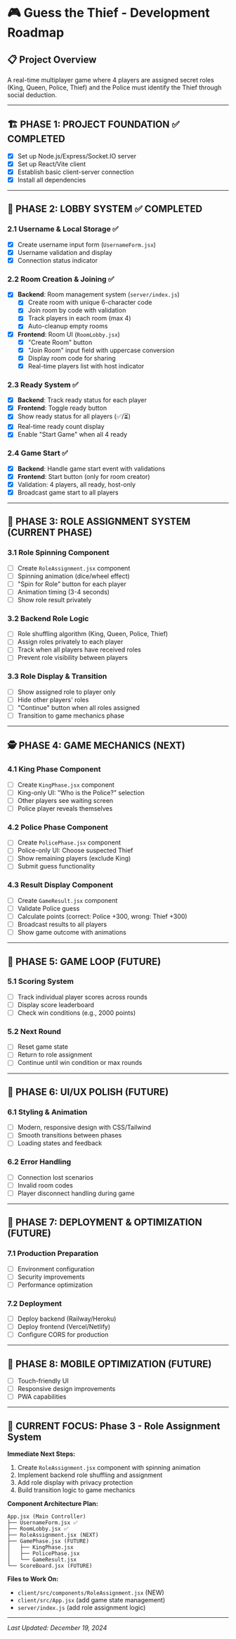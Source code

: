 # 🎮 Guess the Thief - Development Roadmap

## 📋 Project Overview
A real-time multiplayer game where 4 players are assigned secret roles (King, Queen, Police, Thief) and the Police must identify the Thief through social deduction.

---

## 🏗️ PHASE 1: PROJECT FOUNDATION ✅ **COMPLETED**
- [x] Set up Node.js/Express/Socket.IO server
- [x] Set up React/Vite client 
- [x] Establish basic client-server connection
- [x] Install all dependencies

---

## 🚪 PHASE 2: LOBBY SYSTEM ✅ **COMPLETED**

### 2.1 Username & Local Storage ✅
- [x] Create username input form (`UsernameForm.jsx`)
- [x] Username validation and display
- [x] Connection status indicator

### 2.2 Room Creation & Joining ✅
- [x] **Backend**: Room management system (`server/index.js`)
  - [x] Create room with unique 6-character code
  - [x] Join room by code with validation
  - [x] Track players in each room (max 4)
  - [x] Auto-cleanup empty rooms
- [x] **Frontend**: Room UI (`RoomLobby.jsx`)
  - [x] "Create Room" button
  - [x] "Join Room" input field with uppercase conversion
  - [x] Display room code for sharing
  - [x] Real-time players list with host indicator

### 2.3 Ready System ✅
- [x] **Backend**: Track ready status for each player
- [x] **Frontend**: Toggle ready button
- [x] Show ready status for all players (✅/⏳)
- [x] Real-time ready count display
- [x] Enable "Start Game" when all 4 ready

### 2.4 Game Start ✅
- [x] **Backend**: Handle game start event with validations
- [x] **Frontend**: Start button (only for room creator)
- [x] Validation: 4 players, all ready, host-only
- [x] Broadcast game start to all players

---

## 🎲 PHASE 3: ROLE ASSIGNMENT SYSTEM (CURRENT PHASE)

### 3.1 Role Spinning Component
- [ ] Create `RoleAssignment.jsx` component
- [ ] Spinning animation (dice/wheel effect)
- [ ] "Spin for Role" button for each player
- [ ] Animation timing (3-4 seconds)
- [ ] Show role result privately

### 3.2 Backend Role Logic
- [ ] Role shuffling algorithm (King, Queen, Police, Thief)
- [ ] Assign roles privately to each player
- [ ] Track when all players have received roles
- [ ] Prevent role visibility between players

### 3.3 Role Display & Transition
- [ ] Show assigned role to player only
- [ ] Hide other players' roles
- [ ] "Continue" button when all roles assigned
- [ ] Transition to game mechanics phase

---

## 🕵️ PHASE 4: GAME MECHANICS (NEXT)

### 4.1 King Phase Component
- [ ] Create `KingPhase.jsx` component
- [ ] King-only UI: "Who is the Police?" selection
- [ ] Other players see waiting screen
- [ ] Police player reveals themselves

### 4.2 Police Phase Component  
- [ ] Create `PolicePhase.jsx` component
- [ ] Police-only UI: Choose suspected Thief
- [ ] Show remaining players (exclude King)
- [ ] Submit guess functionality

### 4.3 Result Display Component
- [ ] Create `GameResult.jsx` component
- [ ] Validate Police guess
- [ ] Calculate points (correct: Police +300, wrong: Thief +300)
- [ ] Broadcast results to all players
- [ ] Show game outcome with animations

---

## 🔄 PHASE 5: GAME LOOP (FUTURE)

### 5.1 Scoring System
- [ ] Track individual player scores across rounds
- [ ] Display score leaderboard
- [ ] Check win conditions (e.g., 2000 points)

### 5.2 Next Round
- [ ] Reset game state
- [ ] Return to role assignment
- [ ] Continue until win condition or max rounds

---

## 🎨 PHASE 6: UI/UX POLISH (FUTURE)

### 6.1 Styling & Animation
- [ ] Modern, responsive design with CSS/Tailwind
- [ ] Smooth transitions between phases
- [ ] Loading states and feedback

### 6.2 Error Handling
- [ ] Connection lost scenarios
- [ ] Invalid room codes
- [ ] Player disconnect handling during game

---

## 🚀 PHASE 7: DEPLOYMENT & OPTIMIZATION (FUTURE)

### 7.1 Production Preparation
- [ ] Environment configuration
- [ ] Security improvements
- [ ] Performance optimization

### 7.2 Deployment
- [ ] Deploy backend (Railway/Heroku)
- [ ] Deploy frontend (Vercel/Netlify)
- [ ] Configure CORS for production

---

## 📱 PHASE 8: MOBILE OPTIMIZATION (FUTURE)
- [ ] Touch-friendly UI
- [ ] Responsive design improvements
- [ ] PWA capabilities

---

## 🎯 **CURRENT FOCUS: Phase 3 - Role Assignment System**

**Immediate Next Steps:**
1. Create `RoleAssignment.jsx` component with spinning animation
2. Implement backend role shuffling and assignment
3. Add role display with privacy protection
4. Build transition logic to game mechanics

**Component Architecture Plan:**
```
App.jsx (Main Controller)
├── UsernameForm.jsx ✅
├── RoomLobby.jsx ✅  
├── RoleAssignment.jsx (NEXT)
├── GamePhase.jsx (FUTURE)
│   ├── KingPhase.jsx
│   ├── PolicePhase.jsx  
│   └── GameResult.jsx
└── ScoreBoard.jsx (FUTURE)
```

**Files to Work On:**
- `client/src/components/RoleAssignment.jsx` (NEW)
- `client/src/App.jsx` (add game state management)
- `server/index.js` (add role assignment logic)

---

*Last Updated: December 19, 2024* 